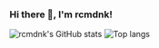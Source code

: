 ### Hi there 👋, I'm rcmdnk!

<img alt="rcmdnk's GitHub stats" src="https://github-readme-stats.vercel.app/api?username=rcmdnk&amp;theme=graywhite&amp;show_icons=true&amp;count_private=false">

<img alt="Top langs" src="https://github-readme-stats.vercel.app/api/top-langs/?username=rcmdnk&amp;layout=compact&amp;langs_count=8&amp;exclude_repo=octopress_jp,octopress_en,rcmdnk.github.io,en,octogray_test,discovering-hot-topics-using-machine-learning">

<!--
**rcmdnk/rcmdnk** is a ✨ _special_ ✨ repository because its `README.md` (this file) appears on your GitHub profile.

Here are some ideas to get you started:

- 🔭 I’m currently working on ...
- 🌱 I’m currently learning ...
- 👯 I’m looking to collaborate on ...
- 🤔 I’m looking for help with ...
- 💬 Ask me about ...
- 📫 How to reach me: ...
- 😄 Pronouns: ...
- ⚡ Fun fact: ...
-->
